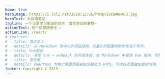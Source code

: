 ```yaml
---
home: true
heroImage: https://i.loli.net/2019/12/26/hWRpvi9zaANMm73.jpg
heroText: 大前端笔记
tagline: 一个记录学习笔记的地方，喜欢尝试新事物~
actionText: 找个位置随便坐 →
actionLink: /react/
# features:
# - title: 简洁至上
#   details: 以 Markdown 为中心的项目结构，以最少的配置帮助你专注于写作。
# - title: Vue驱动
#   details: 享受 Vue + webpack 的开发体验，在 Markdown 中使用 Vue 组件，同时可以使用 Vue 来开发自定义主题。
# - title: 高性能
#   details: VuePress 为每个页面预渲染生成静态的 HTML，同时在页面被加载的时候，将作为 SPA 运行。
footer: Copyright © 2019
---
```

